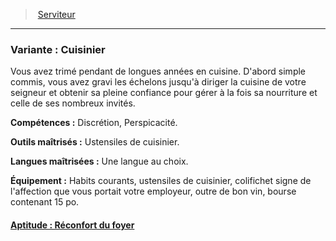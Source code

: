 ﻿---
!Items
Id: background_serviteur_hd.md#variante--cuisinier
ParentLink: background_serviteur_hd.md#serviteur
Name: 'Variante : Cuisinier'
ParentName: Serviteur
NameLevel: 3
---
> [Serviteur](hd_background_serviteur.md)

---

### Variante : Cuisinier

Vous avez trimé pendant de longues années en cuisine. D'abord simple commis, vous avez gravi les échelons jusqu'à diriger la cuisine de votre seigneur et obtenir sa pleine confiance pour gérer à la fois sa nourriture et celle de ses nombreux invités.

**Compétences :** Discrétion, Perspicacité.

**Outils maîtrisés :** Ustensiles de cuisinier.

**Langues maîtrisées :** Une langue au choix.

**Équipement :** Habits courants, ustensiles de cuisinier, colifichet signe de l'affection que vous portait votre employeur, outre de bon vin, bourse contenant 15 po.



#### [Aptitude : Réconfort du foyer](hd_background_serviteur_aptitude_reconfort_du_foyer.md)

